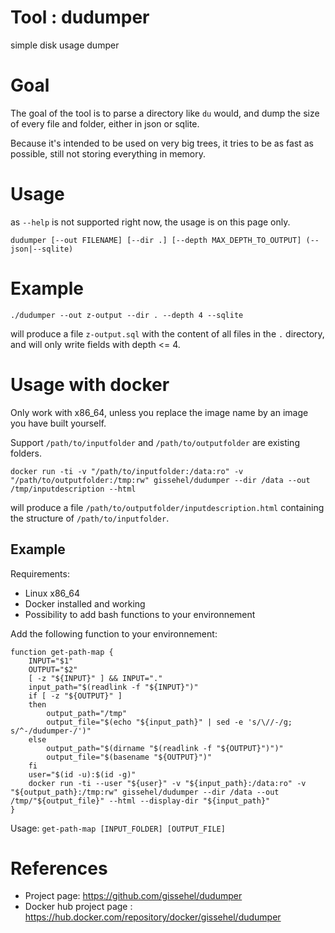# Tool : dudumper

simple disk usage dumper

# Goal

The goal of the tool is to parse a directory like `du` would, and dump the size 
of every file and folder, either in json or sqlite.

Because it's intended to be used on very big trees, it tries to be as fast as possible, 
still not storing everything in memory.

# Usage

as `--help` is not supported right now, the usage is on this page only.

```
dudumper [--out FILENAME] [--dir .] [--depth MAX_DEPTH_TO_OUTPUT] (--json|--sqlite)
```

# Example

```
./dudumper --out z-output --dir . --depth 4 --sqlite
```

will produce a file `z-output.sql` with the content of all files in the `.` directory, 
and will only write fields with depth <= 4.

# Usage with docker

Only work with x86_64, unless you replace the image name by an image you have built yourself.

Support `/path/to/inputfolder` and `/path/to/outputfolder` are existing folders.

```
docker run -ti -v "/path/to/inputfolder:/data:ro" -v "/path/to/outputfolder:/tmp:rw" gissehel/dudumper --dir /data --out /tmp/inputdescription --html
```

will produce a file `/path/to/outputfolder/inputdescription.html` containing the structure of `/path/to/inputfolder`.

## Example

Requirements:
* Linux x86_64
* Docker installed and working
* Possibility to add bash functions to your environnement

Add the following function to your environnement:

```
function get-path-map {
    INPUT="$1"
    OUTPUT="$2"
    [ -z "${INPUT}" ] && INPUT="."
    input_path="$(readlink -f "${INPUT}")"
    if [ -z "${OUTPUT}" ]
    then
        output_path="/tmp"
        output_file="$(echo "${input_path}" | sed -e 's/\//-/g; s/^-/dudumper-/')"
    else
        output_path="$(dirname "$(readlink -f "${OUTPUT}")")"
        output_file="$(basename "${OUTPUT}")"
    fi
    user="$(id -u):$(id -g)"
    docker run -ti --user "${user}" -v "${input_path}:/data:ro" -v "${output_path}:/tmp:rw" gissehel/dudumper --dir /data --out /tmp/"${output_file}" --html --display-dir "${input_path}"
}
```

Usage: `get-path-map [INPUT_FOLDER] [OUTPUT_FILE]`

# References

* Project page: https://github.com/gissehel/dudumper
* Docker hub project page : https://hub.docker.com/repository/docker/gissehel/dudumper
